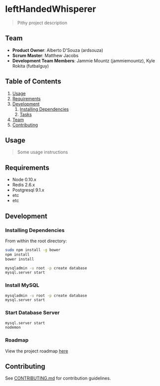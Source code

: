 # leftHandedWhisperer

> Pithy project description

## Team

  - __Product Owner__: Alberto D'Souza (ardsouza)
  - __Scrum Master__: Matthew Jacobs
  - __Development Team Members__: Jammie Mountz (jammiemountz), Kyle Rokita (futbalguy)


## Table of Contents

1. [Usage](#Usage)
1. [Requirements](#requirements)
1. [Development](#development)
    1. [Installing Dependencies](#installing-dependencies)
    1. [Tasks](#tasks)
1. [Team](#team)
1. [Contributing](#contributing)

## Usage

> Some usage instructions

## Requirements

- Node 0.10.x
- Redis 2.6.x
- Postgresql 9.1.x
- etc
- etc

## Development

### Installing Dependencies

From within the root directory:

```sh
sudo npm install -g bower
npm install
bower install

mysqladmin -u root -p create database
mysql.server start
```

### Install MySQL

```sh
mysqladmin -u root -p create database
mysql.server start
```

### Start Database Server

```sh
mysql.server start
nodemon
```

### Roadmap

View the project roadmap [here](LINK_TO_PROJECT_ISSUES)


## Contributing

See [CONTRIBUTING.md](CONTRIBUTING.md) for contribution guidelines.
